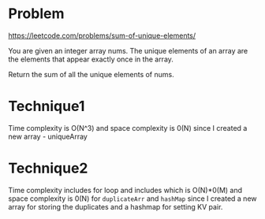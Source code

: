 # Problem 

https://leetcode.com/problems/sum-of-unique-elements/

You are given an integer array nums. The unique elements of an array are the elements that appear exactly once in the array.

Return the sum of all the unique elements of nums.

# Technique1
Time complexity is O(N^3) and space complexity is 0(N) since I created a new array - uniqueArray

# Technique2
Time complexity includes for loop and includes which is O(N)*0(M)  and space complexity is 0(N) for `duplicateArr` and `hashMap` since I created a new array for storing the duplicates and a hashmap for setting KV pair.